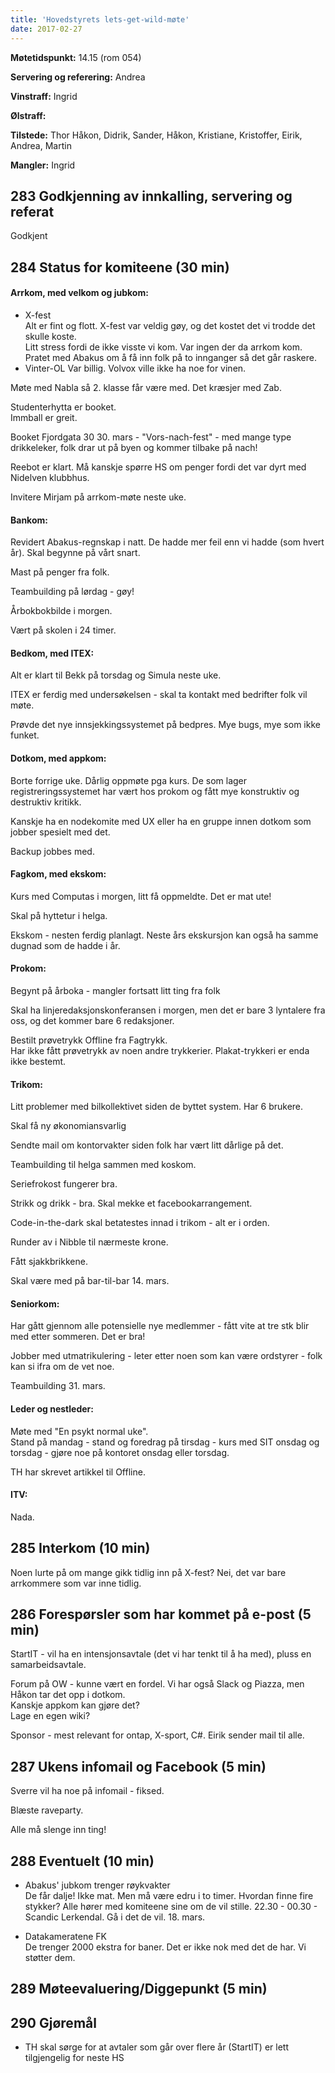 ```yaml
---
title: 'Hovedstyrets lets-get-wild-møte'
date: 2017-02-27
---
```


**Møtetidspunkt:** 14.15 (rom 054)

**Servering og referering:** Andrea

**Vinstraff:** Ingrid

**Ølstraff:** 

**Tilstede:** Thor Håkon, Didrik, Sander, Håkon, Kristiane, Kristoffer, Eirik, Andrea, Martin

**Mangler:** Ingrid

## 283 Godkjenning av innkalling, servering og referat 
Godkjent

## 284 Status for komiteene (30 min)

#### Arrkom, med velkom og jubkom:
* X-fest  
Alt er fint og flott. X-fest var veldig gøy, og det kostet det vi trodde det skulle koste.  
Litt stress fordi de ikke visste vi kom. Var ingen der da arrkom kom.  
Pratet med Abakus om å få inn folk på to innganger så det går raskere.  
* Vinter-OL 
Var billig. Volvox ville ikke ha noe for vinen.  
 
Møte med Nabla så 2. klasse får være med. Det kræsjer med Zab.  
 
Studenterhytta er booket.  
Immball er greit.  
 
Booket Fjordgata 30 30. mars - "Vors-nach-fest" - med mange type drikkeleker, folk drar ut på byen og kommer tilbake på nach!  
 
Reebot er klart. Må kanskje spørre HS om penger fordi det var dyrt med Nidelven klubbhus.  
 
Invitere Mirjam på arrkom-møte neste uke.  

#### Bankom:  
Revidert Abakus-regnskap i natt. De hadde mer feil enn vi hadde (som hvert år). Skal begynne på vårt snart.  
 
Mast på penger fra folk.  
 
Teambuilding på lørdag - gøy!  
 
Årbokbokbilde i morgen.  
 
Vært på skolen i 24 timer.  

#### Bedkom, med ITEX:  
 
Alt er klart til Bekk på torsdag og Simula neste uke.  
 
ITEX er ferdig med undersøkelsen - skal ta kontakt med bedrifter folk vil møte.  
 
Prøvde det nye innsjekkingssystemet på bedpres. Mye bugs, mye som ikke funket.   

#### Dotkom, med appkom:

Borte forrige uke. Dårlig oppmøte pga kurs. De som lager registreringssystemet har vært hos prokom og fått mye konstruktiv og destruktiv kritikk.  
 
Kanskje ha en nodekomite med UX eller ha en gruppe innen dotkom som jobber spesielt med det.  
 
Backup jobbes med. 

#### Fagkom, med ekskom:  

Kurs med Computas i morgen, litt få oppmeldte. Det er mat ute!  
 
Skal på hyttetur i helga.  
 
Ekskom - nesten ferdig planlagt. Neste års ekskursjon kan også ha samme dugnad som de hadde i år.

#### Prokom:  

Begynt på årboka - mangler fortsatt litt ting fra folk  
 
Skal ha linjeredaksjonskonferansen i morgen, men det er bare 3 lyntalere fra oss, og det kommer bare 6 redaksjoner.  
 
Bestilt prøvetrykk Offline fra Fagtrykk.  
Har ikke fått prøvetrykk av noen andre trykkerier.
Plakat-trykkeri er enda ikke bestemt.

#### Trikom:  

Litt problemer med bilkollektivet siden de byttet system. Har 6 brukere.  
 
Skal få ny økonomiansvarlig
 
Sendte mail om kontorvakter siden folk har vært litt dårlige på det.  
 
Teambuilding til helga sammen med koskom.  
 
Seriefrokost fungerer bra.  
 
Strikk og drikk - bra. Skal mekke et facebookarrangement.  
 
Code-in-the-dark skal betatestes innad i trikom - alt er i orden.  
 
Runder av i Nibble til nærmeste krone.  
 
Fått sjakkbrikkene.  
 
Skal være med på bar-til-bar 14. mars.   
 
#### Seniorkom: 

Har gått gjennom alle potensielle nye medlemmer - fått vite at tre stk blir med etter sommeren. Det er bra!  
 
Jobber med utmatrikulering - leter etter noen som kan være ordstyrer - folk kan si ifra om de vet noe. 
 
Teambuilding 31. mars.  

#### Leder og nestleder:  
Møte med "En psykt normal uke".  
Stand på mandag - stand og foredrag på tirsdag - kurs med SIT onsdag og torsdag - gjøre noe på kontoret onsdag eller torsdag.  
 
TH har skrevet artikkel til Offline.

#### ITV: 
Nada.

## 285 Interkom (10 min) 
Noen lurte på om mange gikk tidlig inn på X-fest? Nei, det var bare arrkommere som var inne tidlig.  


## 286 Forespørsler som har kommet på e-post (5 min) 
StartIT - vil ha en intensjonsavtale (det vi har tenkt til å ha med), pluss en samarbeidsavtale.  
 
Forum på OW - kunne vært en fordel. Vi har også Slack og Piazza, men Håkon tar det opp i dotkom.  
Kanskje appkom kan gjøre det?  
Lage en egen wiki?   
 
 
Sponsor - mest relevant for ontap, X-sport, C#. Eirik sender mail til alle.  
 

## 287 Ukens infomail og Facebook (5 min)  

Sverre vil ha noe på infomail - fiksed.  
 
Blæste raveparty. 
 
Alle må slenge inn ting!

## 288 Eventuelt (10 min)
* Abakus' jubkom trenger røykvakter  
De får dalje! Ikke mat. Men må være edru i to timer. Hvordan finne fire stykker? Alle hører med komiteene sine om de vil stille.
22.30 - 00.30 - Scandic Lerkendal. Gå i det de vil. 18. mars.
 
* Datakameratene FK  
De trenger 2000 ekstra for baner. Det er ikke nok med det de har. Vi støtter dem.  

## 289 Møteevaluering/Diggepunkt (5 min)

## 290 Gjøremål
* TH skal sørge for at avtaler som går over flere år (StartIT) er lett tilgjengelig for neste HS
